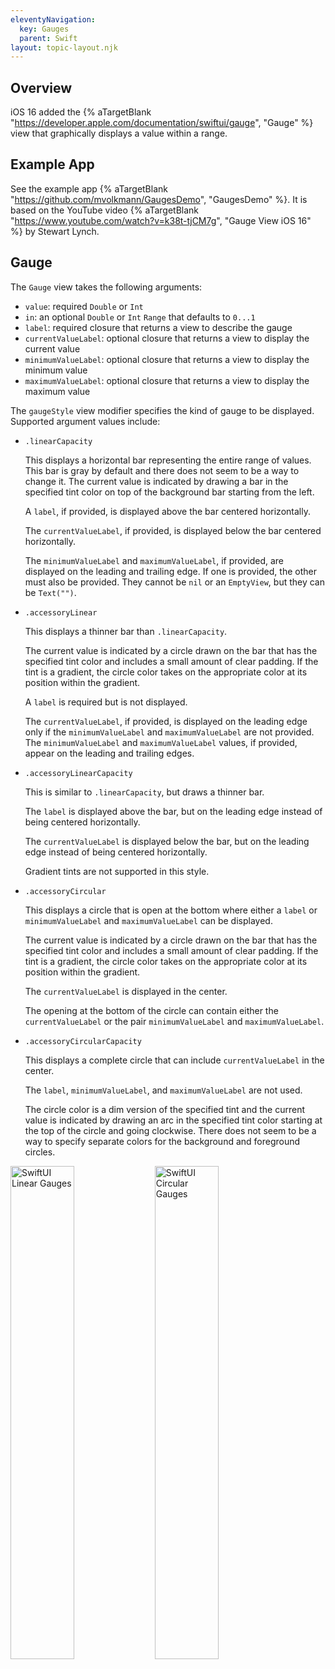 ```yaml
---
eleventyNavigation:
  key: Gauges
  parent: Swift
layout: topic-layout.njk
---
```


## Overview

iOS 16 added the {% aTargetBlank
"https://developer.apple.com/documentation/swiftui/gauge", "Gauge" %} view
that graphically displays a value within a range.

## Example App

See the example app {% aTargetBlank
"https://github.com/mvolkmann/GaugesDemo", "GaugesDemo" %}.
It is based on the YouTube video {% aTargetBlank
"https://www.youtube.com/watch?v=k38t-tjCM7g", "Gauge View iOS 16" %}
by Stewart Lynch.

## Gauge

The `Gauge` view takes the following arguments:

- `value`: required `Double` or `Int`
- `in`: an optional `Double` or `Int` `Range` that defaults to `0...1`
- `label`: required closure that returns a view to describe the gauge
- `currentValueLabel`: optional closure that returns a view to display the current value
- `minimumValueLabel`: optional closure that returns a view to display the minimum value
- `maximumValueLabel`: optional closure that returns a view to display the maximum value

The `gaugeStyle` view modifier specifies the kind of gauge to be displayed.
Supported argument values include:

- `.linearCapacity`

  This displays a horizontal bar representing the entire range of values.
  This bar is gray by default and there does not seem to be a way to change it.
  The current value is indicated by drawing a bar in the specified tint color
  on top of the background bar starting from the left.

  A `label`, if provided, is displayed
  above the bar centered horizontally.

  The `currentValueLabel`, if provided, is displayed
  below the bar centered horizontally.

  The `minimumValueLabel` and `maximumValueLabel`, if provided,
  are displayed on the leading and trailing edge.
  If one is provided, the other must also be provided.
  They cannot be `nil` or an `EmptyView`, but they can be `Text("")`.

- `.accessoryLinear`

  This displays a thinner bar than `.linearCapacity`.

  The current value is indicated by a circle drawn on the bar that
  has the specified tint color and includes a small amount of clear padding.
  If the tint is a gradient, the circle color takes on the
  appropriate color at its position within the gradient.

  A `label` is required but is not displayed.

  The `currentValueLabel`, if provided, is displayed on the leading edge
  only if the `minimumValueLabel` and `maximumValueLabel` are not provided.
  The `minimumValueLabel` and `maximumValueLabel` values, if provided,
  appear on the leading and trailing edges.

- `.accessoryLinearCapacity`

  This is similar to `.linearCapacity`, but draws a thinner bar.

  The `label` is displayed above the bar,
  but on the leading edge instead of being centered horizontally.

  The `currentValueLabel` is displayed below the bar,
  but on the leading edge instead of being centered horizontally.

  Gradient tints are not supported in this style.

- `.accessoryCircular`

  This displays a circle that is open at the bottom where either a `label`
  or `minimumValueLabel` and `maximumValueLabel` can be displayed.

  The current value is indicated by a circle drawn on the bar that
  has the specified tint color and includes a small amount of clear padding.
  If the tint is a gradient, the circle color takes on the
  appropriate color at its position within the gradient.

  The `currentValueLabel` is displayed in the center.

  The opening at the bottom of the circle can contain
  either the `currentValueLabel` or
  the pair `minimumValueLabel` and `maximumValueLabel`.

- `.accessoryCircularCapacity`

  This displays a complete circle that can
  include `currentValueLabel` in the center.

  The `label`, `minimumValueLabel`, and `maximumValueLabel` are not used.

  The circle color is a dim version of the specified tint
  and the current value is indicated by
  drawing an arc in the specified tint color
  starting at the top of the circle and going clockwise.
  There does not seem to be a way to specify separate colors
  for the background and foreground circles.

<img alt="SwiftUI Linear Gauges" style="width: 45%"
  src="/blog/assets/swiftui-gauges-linear.png?v={{pkg.version}}"
  title="SwiftUI Linear Gauges">
<img alt="SwiftUI Circular Gauges" style="width: 45%"
  src="/blog/assets/swiftui-gauges-circular.png?v={{pkg.version}}"
  title="SwiftUI Circular Gauges">
